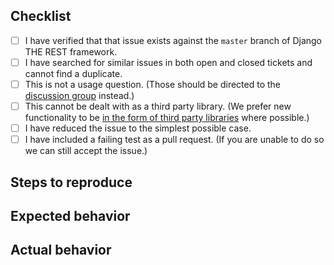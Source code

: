 ## Checklist

- [ ] I have verified that that issue exists against the `master` branch of Django THE REST framework.
- [ ] I have searched for similar issues in both open and closed tickets and cannot find a duplicate.
- [ ] This is not a usage question. (Those should be directed to the [discussion group](https://groups.google.com/forum/#!forum/django-rest-framework) instead.)
- [ ] This cannot be dealt with as a third party library. (We prefer new functionality to be [in the form of third party libraries](https://www.django-rest-framework.org/community/third-party-packages/#about-third-party-packages) where possible.)
- [ ] I have reduced the issue to the simplest possible case.
- [ ] I have included a failing test as a pull request. (If you are unable to do so we can still accept the issue.)

## Steps to reproduce

## Expected behavior

## Actual behavior
